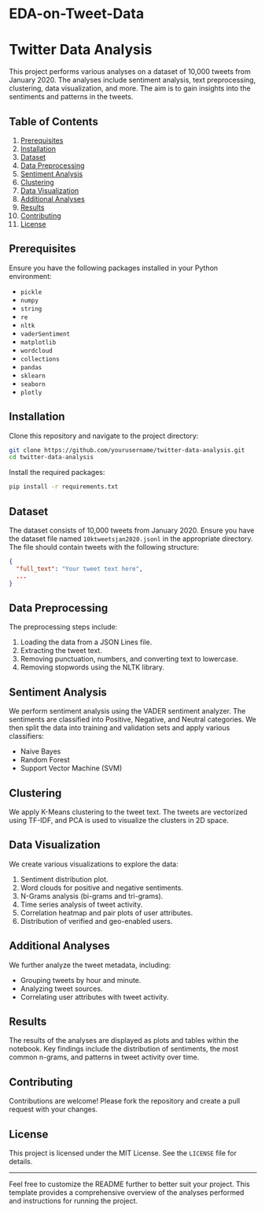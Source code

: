 # EDA-on-Tweet-Data

# Twitter Data Analysis

This project performs various analyses on a dataset of 10,000 tweets from January 2020. The analyses include sentiment analysis, text preprocessing, clustering, data visualization, and more. The aim is to gain insights into the sentiments and patterns in the tweets.

## Table of Contents

1. [Prerequisites](#prerequisites)
2. [Installation](#installation)
3. [Dataset](#dataset)
4. [Data Preprocessing](#data-preprocessing)
5. [Sentiment Analysis](#sentiment-analysis)
6. [Clustering](#clustering)
7. [Data Visualization](#data-visualization)
8. [Additional Analyses](#additional-analyses)
9. [Results](#results)
10. [Contributing](#contributing)
11. [License](#license)

## Prerequisites

Ensure you have the following packages installed in your Python environment:

- `pickle`
- `numpy`
- `string`
- `re`
- `nltk`
- `vaderSentiment`
- `matplotlib`
- `wordcloud`
- `collections`
- `pandas`
- `sklearn`
- `seaborn`
- `plotly`

## Installation

Clone this repository and navigate to the project directory:

```bash
git clone https://github.com/yourusername/twitter-data-analysis.git
cd twitter-data-analysis
```

Install the required packages:

```bash
pip install -r requirements.txt
```

## Dataset

The dataset consists of 10,000 tweets from January 2020. Ensure you have the dataset file named `10ktweetsjan2020.jsonl` in the appropriate directory. The file should contain tweets with the following structure:

```json
{
  "full_text": "Your tweet text here",
  ...
}
```

## Data Preprocessing

The preprocessing steps include:

1. Loading the data from a JSON Lines file.
2. Extracting the tweet text.
3. Removing punctuation, numbers, and converting text to lowercase.
4. Removing stopwords using the NLTK library.

## Sentiment Analysis

We perform sentiment analysis using the VADER sentiment analyzer. The sentiments are classified into Positive, Negative, and Neutral categories. We then split the data into training and validation sets and apply various classifiers:

- Naive Bayes
- Random Forest
- Support Vector Machine (SVM)

## Clustering

We apply K-Means clustering to the tweet text. The tweets are vectorized using TF-IDF, and PCA is used to visualize the clusters in 2D space.

## Data Visualization

We create various visualizations to explore the data:

1. Sentiment distribution plot.
2. Word clouds for positive and negative sentiments.
3. N-Grams analysis (bi-grams and tri-grams).
4. Time series analysis of tweet activity.
5. Correlation heatmap and pair plots of user attributes.
6. Distribution of verified and geo-enabled users.

## Additional Analyses

We further analyze the tweet metadata, including:

- Grouping tweets by hour and minute.
- Analyzing tweet sources.
- Correlating user attributes with tweet activity.

## Results

The results of the analyses are displayed as plots and tables within the notebook. Key findings include the distribution of sentiments, the most common n-grams, and patterns in tweet activity over time.

## Contributing

Contributions are welcome! Please fork the repository and create a pull request with your changes.

## License

This project is licensed under the MIT License. See the `LICENSE` file for details.

---

Feel free to customize the README further to better suit your project. This template provides a comprehensive overview of the analyses performed and instructions for running the project.
